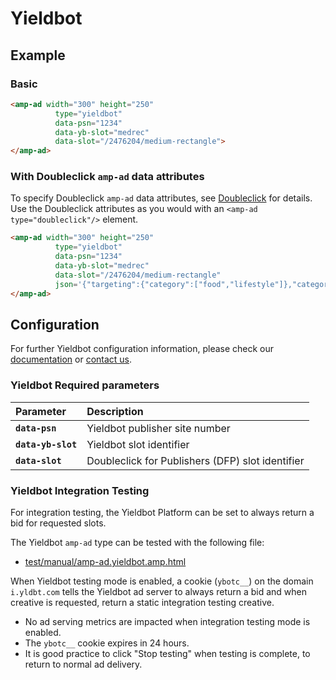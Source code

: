 <!---
Copyright 2015 The AMP HTML Authors. All Rights Reserved.

Licensed under the Apache License, Version 2.0 (the "License");
you may not use this file except in compliance with the License.
You may obtain a copy of the License at

      http://www.apache.org/licenses/LICENSE-2.0

Unless required by applicable law or agreed to in writing, software
distributed under the License is distributed on an "AS-IS" BASIS,
WITHOUT WARRANTIES OR CONDITIONS OF ANY KIND, either express or implied.
See the License for the specific language governing permissions and
limitations under the License.
-->

# Yieldbot

## Example

### Basic

```html
<amp-ad width="300" height="250"
          type="yieldbot"
          data-psn="1234"
          data-yb-slot="medrec"
          data-slot="/2476204/medium-rectangle">
</amp-ad>
```

### With Doubleclick `amp-ad` data attributes

To specify Doubleclick `amp-ad` data attributes, see [Doubleclick](./google/doubleclick.md) for details. Use the
Doubleclick attributes as you would with an `<amp-ad type="doubleclick"/>` element.

```html
<amp-ad width="300" height="250"
          type="yieldbot"
          data-psn="1234"
          data-yb-slot="medrec"
          data-slot="/2476204/medium-rectangle"
          json='{"targeting":{"category":["food","lifestyle"]},"categoryExclusions":["health"]}'>
</amp-ad>
```

## Configuration

For further Yieldbot configuration information, please check our [documentation](https://ui.yieldbot.com/documentation/tags/async_gpt_advanced) or [contact us](mailto:pubops@yieldbot.com).

### Yieldbot Required parameters

| Parameter     | Description |
|:------------- |:-------------|
| **`data-psn`**    | Yieldbot publisher site number |
| **`data-yb-slot`**    | Yieldbot slot identifier |
| **`data-slot`**    | Doubleclick for Publishers (DFP) slot identifier |

### Yieldbot Integration Testing

For integration testing, the Yieldbot Platform can be set to always return a bid for requested slots.

The Yieldbot `amp-ad` type can be tested with the following file:
- [test/manual/amp-ad.yieldbot.amp.html](../test/manual/amp-ad.yieldbot.amp.html)

When Yieldbot testing mode is enabled, a cookie (`ybotc__`) on the domain `i.yldbt.com` tells the Yieldbot ad server to always return a bid and when creative is requested, return a static integration testing creative.

- No ad serving metrics are impacted when integration testing mode is enabled.
- The `ybotc__` cookie expires in 24 hours.
 - It is good practice to click "Stop testing" when testing is complete, to return to normal ad delivery.
